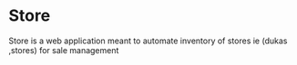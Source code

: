 # Store
Store is a web application meant to automate inventory of stores ie (dukas ,stores) for sale management
